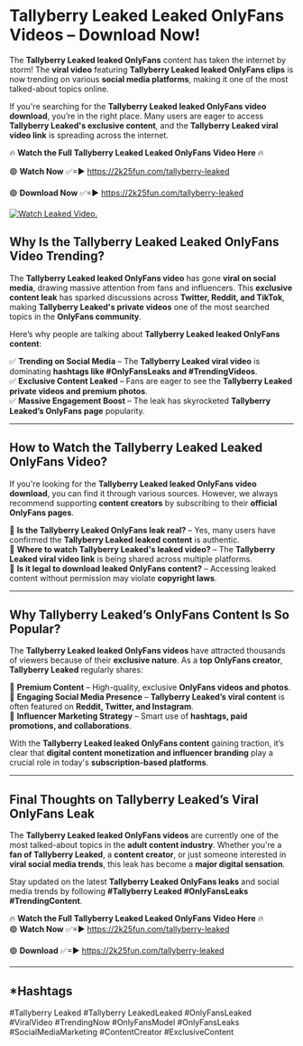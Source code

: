 # Tallyberry Leaked Leaked OnlyFans Videos – Download Now!

The **Tallyberry Leaked leaked OnlyFans** content has taken the internet by storm! The **viral video** featuring **Tallyberry Leaked leaked OnlyFans clips** is now trending on various **social media platforms**, making it one of the most talked-about topics online.  

If you're searching for the **Tallyberry Leaked leaked OnlyFans video download**, you’re in the right place. Many users are eager to access **Tallyberry Leaked's exclusive content**, and the **Tallyberry Leaked viral video link** is spreading across the internet.  

🔥 **Watch the Full Tallyberry Leaked Leaked OnlyFans Video Here** 🔥  

🟢 **Watch Now** ✅=► https://2k25fun.com/tallyberry-leaked

🟢 **Download Now** ✅=► https://2k25fun.com/tallyberry-leaked

[![Watch Leaked Video.](https://miro.medium.com/v2/resize:fit:828/format:webp/1*cilzJN44JGOrTw9NJCrNHA.gif "Watch Leaked Video")](https://2k25fun.com/tallyberry-leaked)

## **Why Is the Tallyberry Leaked Leaked OnlyFans Video Trending?**  

The **Tallyberry Leaked leaked OnlyFans video** has gone **viral on social media**, drawing massive attention from fans and influencers. This **exclusive content leak** has sparked discussions across **Twitter, Reddit, and TikTok**, making **Tallyberry Leaked's private videos** one of the most searched topics in the **OnlyFans community**.  

Here’s why people are talking about **Tallyberry Leaked leaked OnlyFans content**:  

✅ **Trending on Social Media** – The **Tallyberry Leaked viral video** is dominating **hashtags like #OnlyFansLeaks and #TrendingVideos**.  
✅ **Exclusive Content Leaked** – Fans are eager to see the **Tallyberry Leaked private videos and premium photos**.  
✅ **Massive Engagement Boost** – The leak has skyrocketed **Tallyberry Leaked’s OnlyFans page** popularity.  

---

## **How to Watch the Tallyberry Leaked Leaked OnlyFans Video?**  

If you're looking for the **Tallyberry Leaked leaked OnlyFans video download**, you can find it through various sources. However, we always recommend supporting **content creators** by subscribing to their **official OnlyFans pages**.  

🔹 **Is the Tallyberry Leaked OnlyFans leak real?** – Yes, many users have confirmed the **Tallyberry Leaked leaked content** is authentic.  
🔹 **Where to watch Tallyberry Leaked's leaked video?** – The **Tallyberry Leaked viral video link** is being shared across multiple platforms.  
🔹 **Is it legal to download leaked OnlyFans content?** – Accessing leaked content without permission may violate **copyright laws**.  

---

## **Why Tallyberry Leaked’s OnlyFans Content Is So Popular?**  

The **Tallyberry Leaked leaked OnlyFans videos** have attracted thousands of viewers because of their **exclusive nature**. As a **top OnlyFans creator**, **Tallyberry Leaked** regularly shares:  

📌 **Premium Content** – High-quality, exclusive **OnlyFans videos and photos**.  
📌 **Engaging Social Media Presence** – **Tallyberry Leaked’s viral content** is often featured on **Reddit, Twitter, and Instagram**.  
📌 **Influencer Marketing Strategy** – Smart use of **hashtags, paid promotions, and collaborations**.  

With the **Tallyberry Leaked leaked OnlyFans content** gaining traction, it’s clear that **digital content monetization and influencer branding** play a crucial role in today's **subscription-based platforms**.  

---

## **Final Thoughts on Tallyberry Leaked’s Viral OnlyFans Leak**  

The **Tallyberry Leaked leaked OnlyFans videos** are currently one of the most talked-about topics in the **adult content industry**. Whether you're a **fan of Tallyberry Leaked**, a **content creator**, or just someone interested in **viral social media trends**, this leak has become a **major digital sensation**.  

Stay updated on the latest **Tallyberry Leaked OnlyFans leaks** and social media trends by following **#Tallyberry Leaked #OnlyFansLeaks #TrendingContent**.  

🔥 **Watch the Full Tallyberry Leaked Leaked OnlyFans Video Here** 🔥  
🟢 **Watch Now** ✅=► https://2k25fun.com/tallyberry-leaked

🟢 **Download** ✅=► https://2k25fun.com/tallyberry-leaked

---

## *Hashtags
#Tallyberry Leaked #Tallyberry LeakedLeaked #OnlyFansLeaked #ViralVideo #TrendingNow #OnlyFansModel #OnlyFansLeaks #SocialMediaMarketing #ContentCreator #ExclusiveContent  